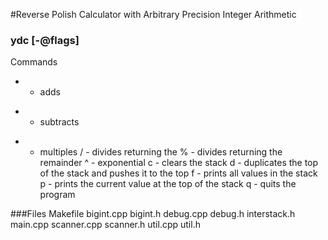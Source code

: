 #Reverse Polish Calculator with Arbitrary Precision Integer Arithmetic
### ydc [-@flags]

Commands
+ - adds
- - subtracts
* - multiples
/ - divides returning the 
% - divides returning the remainder
^ - exponential
c - clears the stack
d - duplicates the top of the stack and pushes it to the top
f - prints all values in the stack 
p - prints the current value at the top of the stack
q - quits the program

###Files
Makefile
bigint.cpp
bigint.h
debug.cpp
debug.h
interstack.h
main.cpp
scanner.cpp
scanner.h
util.cpp
util.h

